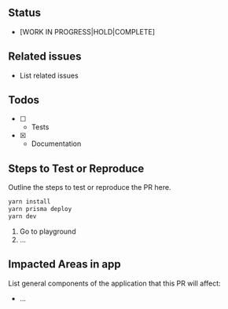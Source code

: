 ## Status

- [WORK IN PROGRESS|HOLD|COMPLETE]

## Related issues

- List related issues

## Todos

- [ ] - Tests
- [x] - Documentation

## Steps to Test or Reproduce

Outline the steps to test or reproduce the PR here.

```bash
yarn install
yarn prisma deploy
yarn dev
```

1. Go to playground
2. ...

## Impacted Areas in app

List general components of the application that this PR will affect:

- ...

